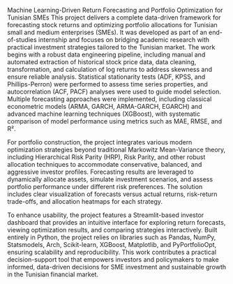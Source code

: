 Machine Learning-Driven Return Forecasting and Portfolio Optimization for Tunisian SMEs
This project delivers a complete data-driven framework for forecasting stock returns and optimizing portfolio allocations for Tunisian small and medium enterprises (SMEs). It was developed as part of an end-of-studies internship and focuses on bridging academic research with practical investment strategies tailored to the Tunisian market. The work begins with a robust data engineering pipeline, including manual and automated extraction of historical stock price data, data cleaning, transformation, and calculation of log returns to address skewness and ensure reliable analysis. Statistical stationarity tests (ADF, KPSS, and Phillips-Perron) were performed to assess time series properties, and autocorrelation (ACF, PACF) analyses were used to guide model selection. Multiple forecasting approaches were implemented, including classical econometric models (ARMA, GARCH, ARMA-GARCH, EGARCH) and advanced machine learning techniques (XGBoost), with systematic comparison of model performance using metrics such as MAE, RMSE, and R².

For portfolio construction, the project integrates various modern optimization strategies beyond traditional Markowitz Mean-Variance theory, including Hierarchical Risk Parity (HRP), Risk Parity, and other robust allocation techniques to accommodate conservative, balanced, and aggressive investor profiles. Forecasting results are leveraged to dynamically allocate assets, simulate investment scenarios, and assess portfolio performance under different risk preferences. The solution includes clear visualization of forecasts versus actual returns, risk-return trade-offs, and allocation heatmaps for each strategy.

To enhance usability, the project features a Streamlit-based investor dashboard that provides an intuitive interface for exploring return forecasts, viewing optimization results, and comparing strategies interactively. Built entirely in Python, the project relies on libraries such as Pandas, NumPy, Statsmodels, Arch, Scikit-learn, XGBoost, Matplotlib, and PyPortfolioOpt, ensuring scalability and reproducibility. This work contributes a practical decision-support tool that empowers investors and policymakers to make informed, data-driven decisions for SME investment and sustainable growth in the Tunisian financial market.
